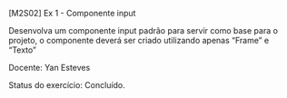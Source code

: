 [M2S02] Ex 1 - Componente input

Desenvolva um componente input padrão para servir como base para o projeto, o componente deverá ser criado utilizando apenas “Frame” e “Texto”

Docente: Yan Esteves

Status do exercício: Concluído.